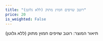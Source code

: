 ```yaml
---
title: "רוטב שזיפים חמוץ מתוק (ללא גלוטן)"
price: 20
is_weighted: False
---
```


תיאור המוצר: רוטב שזיפים חמוץ מתוק (ללא גלוטן)
